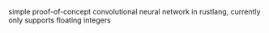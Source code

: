 simple proof-of-concept convolutional neural network in rustlang, currently only supports floating integers
